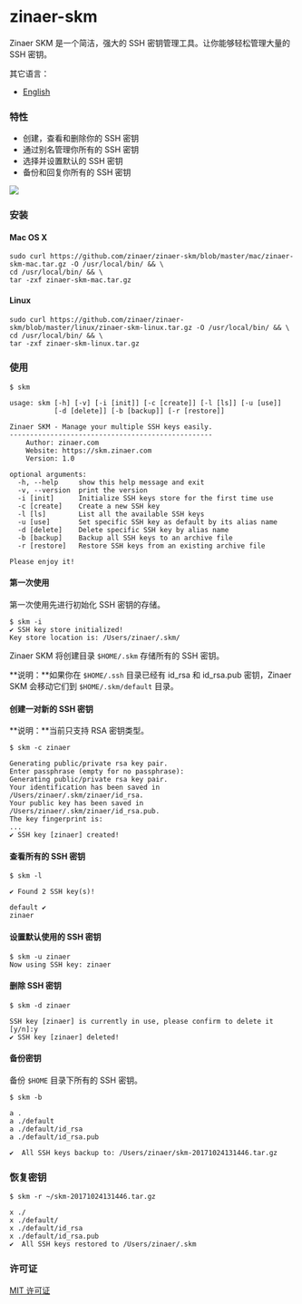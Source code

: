# zinaer-skm

Zinaer SKM 是一个简洁，强大的 SSH 密钥管理工具。让你能够轻松管理大量的 SSH 密钥。

其它语言：

* [English](https://github.com/zinaer/zinaer-skm/blob/master/README.md)

### 特性

* 创建，查看和删除你的 SSH 密钥
* 通过别名管理你所有的 SSH 密钥
* 选择并设置默认的 SSH 密钥
* 备份和回复你所有的 SSH 密钥

![](http://pic.zinaer.com/201710/zinaer_skm.gif)

### 安装

#### Mac OS X

```
sudo curl https://github.com/zinaer/zinaer-skm/blob/master/mac/zinaer-skm-mac.tar.gz -O /usr/local/bin/ && \
cd /usr/local/bin/ && \
tar -zxf zinaer-skm-mac.tar.gz
``` 

#### Linux

```
sudo curl https://github.com/zinaer/zinaer-skm/blob/master/linux/zinaer-skm-linux.tar.gz -O /usr/local/bin/ && \
cd /usr/local/bin/ && \
tar -zxf zinaer-skm-linux.tar.gz
```

### 使用

```
$ skm

usage: skm [-h] [-v] [-i [init]] [-c [create]] [-l [ls]] [-u [use]]
           [-d [delete]] [-b [backup]] [-r [restore]]

Zinaer SKM - Manage your multiple SSH keys easily.
--------------------------------------------------
    Author: zinaer.com
    Website: https://skm.zinaer.com
    Version: 1.0

optional arguments:
  -h, --help     show this help message and exit
  -v, --version  print the version
  -i [init]      Initialize SSH keys store for the first time use
  -c [create]    Create a new SSH key
  -l [ls]        List all the available SSH keys
  -u [use]       Set specific SSH key as default by its alias name
  -d [delete]    Delete specific SSH key by alias name
  -b [backup]    Backup all SSH keys to an archive file
  -r [restore]   Restore SSH keys from an existing archive file

Please enjoy it!
```

#### 第一次使用

第一次使用先进行初始化 SSH 密钥的存储。

```
$ skm -i
✔ SSH key store initialized!
Key store location is: /Users/zinaer/.skm/
```

Zinaer SKM 将创建目录 `$HOME/.skm` 存储所有的 SSH 密钥。

**说明：**如果你在 `$HOME/.ssh` 目录已经有 id_rsa 和 id_rsa.pub 密钥，Zinaer SKM 会移动它们到 `$HOME/.skm/default` 目录。

#### 创建一对新的 SSH 密钥

**说明：**当前只支持 RSA 密钥类型。

```
$ skm -c zinaer

Generating public/private rsa key pair.
Enter passphrase (empty for no passphrase):
Generating public/private rsa key pair.
Your identification has been saved in /Users/zinaer/.skm/zinaer/id_rsa.
Your public key has been saved in /Users/zinaer/.skm/zinaer/id_rsa.pub.
The key fingerprint is:
...
✔ SSH key [zinaer] created!
```

#### 查看所有的 SSH 密钥

```
$ skm -l

✔ Found 2 SSH key(s)!

default ✔
zinaer
```

#### 设置默认使用的 SSH 密钥

```
$ skm -u zinaer
Now using SSH key: zinaer
```

#### 删除 SSH 密钥

```
$ skm -d zinaer

SSH key [zinaer] is currently in use, please confirm to delete it [y/n]:y
✔ SSH key [zinaer] deleted!
```

#### 备份密钥

备份 `$HOME` 目录下所有的 SSH 密钥。

```
$ skm -b

a .
a ./default
a ./default/id_rsa
a ./default/id_rsa.pub

✔  All SSH keys backup to: /Users/zinaer/skm-20171024131446.tar.gz
```

### 恢复密钥

```
$ skm -r ~/skm-20171024131446.tar.gz

x ./
x ./default/
x ./default/id_rsa
x ./default/id_rsa.pub
✔  All SSH keys restored to /Users/zinaer/.skm
```

### 许可证

[MIT 许可证](https://github.com/zinaer/zinaer-skm/blob/master/LICENSE)

